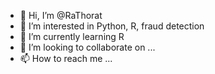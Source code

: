 - 👋 Hi, I’m @RaThorat
- 👀 I’m interested in Python, R, fraud detection
- 🌱 I’m currently learning R
- 💞️ I’m looking to collaborate on ...
- 📫 How to reach me ...

<!---
RaThorat/RaThorat is a ✨ special ✨ repository because its `README.md` (this file) appears on your GitHub profile.
You can click the Preview link to take a look at your changes.
--->
